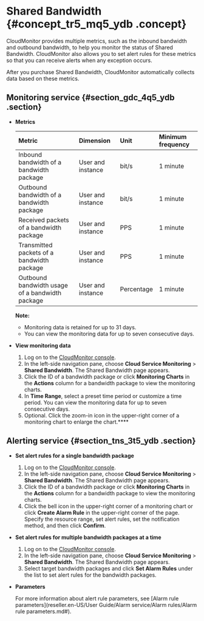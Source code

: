 # Shared Bandwidth {#concept_tr5_mq5_ydb .concept}

CloudMonitor provides multiple metrics, such as the inbound bandwidth and outbound bandwidth, to help you monitor the status of Shared Bandwidth. CloudMonitor also allows you to set alert rules for these metrics so that you can receive alerts when any exception occurs.

After you purchase Shared Bandwidth, CloudMonitor automatically collects data based on these metrics.

## Monitoring service {#section_gdc_4q5_ydb .section}

-   **Metrics** 

    |Metric|Dimension|Unit|Minimum frequency|
    |:-----|:--------|:---|:----------------|
    |Inbound bandwidth of a bandwidth package|User and instance|bit/s|1 minute|
    |Outbound bandwidth of a bandwidth package|User and instance|bit/s|1 minute|
    |Received packets of a bandwidth package|User and instance|PPS|1 minute|
    |Transmitted packets of a bandwidth package|User and instance|PPS|1 minute|
    |Outbound bandwidth usage of a bandwidth package|User and instance|Percentage|1 minute|

    **Note:** 

    -   Monitoring data is retained for up to 31 days.
    -   You can view the monitoring data for up to seven consecutive days.
-   **View monitoring data** 
    1.  Log on to the [CloudMonitor console](https://partners-intl.console.aliyun.com/#/cms).
    2.  In the left-side navigation pane, choose **Cloud Service Monitoring** \> **Shared Bandwidth**. The Shared Bandwidth page appears.
    3.  Click the ID of a bandwidth package or click **Monitoring Charts** in the **Actions** column for a bandwidth package to view the monitoring charts.
    4.  In **Time Range**, select a preset time period or customize a time period. You can view the monitoring data for up to seven consecutive days.
    5.  Optional. Click the zoom-in icon in the upper-right corner of a monitoring chart to enlarge the chart.****

## Alerting service {#section_tns_3t5_ydb .section}

-   **Set alert rules for a single bandwidth package** 
    1.  Log on to the [CloudMonitor console](https://partners-intl.console.aliyun.com/#/cms).
    2.  In the left-side navigation pane, choose **Cloud Service Monitoring** \> **Shared Bandwidth**. The Shared Bandwidth page appears.
    3.  Click the ID of a bandwidth package or click **Monitoring Charts** in the **Actions** column for a bandwidth package to view the monitoring charts.
    4.  Click the bell icon in the upper-right corner of a monitoring chart or click **Create Alarm Rule** in the upper-right corner of the page. Specify the resource range, set alert rules, set the notification method, and then click **Confirm**.
-   **Set alert rules for multiple bandwidth packages at a time** 
    1.  Log on to the [CloudMonitor console](https://partners-intl.console.aliyun.com/#/cms).
    2.  In the left-side navigation pane, choose **Cloud Service Monitoring** \> **Shared Bandwidth**. The Shared Bandwidth page appears.
    3.  Select target bandwidth packages and click **Set Alarm Rules** under the list to set alert rules for the bandwidth packages.
-   **Parameters** 

    For more information about alert rule parameters, see [Alarm rule parameters](reseller.en-US/User Guide/Alarm service/Alarm rules/Alarm rule parameters.md#).


